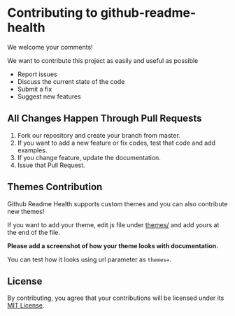 # Contributing to github-readme-health

We welcome your comments!

We want to contribute this project as easily and useful as possible

- Report issues
- Discuss the current state of the code
- Submit a fix
- Suggest new features



## All Changes Happen Through Pull Requests

1. Fork our repository and create your branch from master.
2. If you want to add a new feature or fix codes, test that code and add examples.
3. If you change feature, update the documentation.
4. Issue that Pull Request.



## Themes Contribution

Github Readme Health supports custom themes and you can also contribute new themes!

If you want to add your theme, edit js file under [themes/](./github-readme-health/themes)  and add yours at the end of the file.

__Please add a screenshot of how your theme looks with documentation.__

You can test how it looks using url parameter as ```themes=```.



## License

By contributing, you agree that your contributions will be licensed under its [MIT License](./LICENSE).

